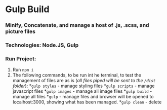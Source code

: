 # Gulp Build
### Minify, Concatenate, and manage a host of .js, .scss, and picture files

### Technologies: Node.JS, Gulp
### Run Project: 
  1. Run `npm i`
  2. The following commands, to be run int he terminal, to test the management of files are as is (*all files piped will be sent to the `/dist` folder*):
    *`gulp styles` - manage styling files
    *`gulp scripts` - manage javascript files
    *`gulp images` - manage all image files
    *`gulp build` - manage all files
    *`gulp` - manage files and browser will be opened to localhost:3000, showing what has been managed. 
    *`gulp clean` - delete
